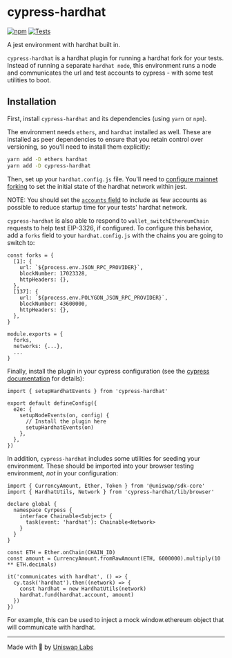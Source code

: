 # cypress-hardhat

[![npm](https://img.shields.io/npm/v/cypress-hardhat)](https://www.npmjs.com/package/cypress-hardhat)
[![Tests](https://github.com/Uniswap/cypress-hardhat/actions/workflows/test.yaml/badge.svg)](https://github.com/Uniswap/cypress-hardhat/actions/workflows/test.yaml)

A jest environment with hardhat built in.

`cypress-hardhat` is a hardhat plugin for running a hardhat fork for your tests. Instead of running a separate `hardhat node`, this environment runs a node and communicates the url and test accounts to cypress - with some test utilities to boot.

## Installation

First, install `cypress-hardhat` and its dependencies (using `yarn` or `npm`).

The environment needs `ethers`, and `hardhat` installed as well. These are installed as peer dependencies to ensure that you retain control over versioning, so you'll need to install them explicitly:

```sh
yarn add -D ethers hardhat
yarn add -D cypress-hardhat
```

Then, set up your `hardhat.config.js` file.
You'll need to [configure mainnet forking](https://hardhat.org/hardhat-network/guides/mainnet-forking#forking-from-mainnet) to set the initial state of the hardhat network within jest.

NOTE: You should set the [`accounts` field](https://hardhat.org/hardhat-network/reference#accounts) to include as few accounts as possible to reduce startup time for your tests' hardhat network.

`cypress-hardhat` is also able to respond to `wallet_switchEthereumChain` requests to help test EIP-3326, if configured. To configure this behavior, add a `forks` field to your `hardhat.config.js` with the chains you are going to switch to:

```
const forks = {
  [1]: {
    url: `${process.env.JSON_RPC_PROVIDER}`,
    blockNumber: 17023328,
    httpHeaders: {},
  },
  [137]: {
    url: `${process.env.POLYGON_JSON_RPC_PROVIDER}`,
    blockNumber: 43600000,
    httpHeaders: {},
  },
}

module.exports = {
  forks,
  networks: {...},
  ...
}
```

Finally, install the plugin in your cypress configuration (see the [cypress documentation](https://docs.cypress.io/guides/tooling/plugins-guide#Using-a-plugin) for details):

```
import { setupHardhatEvents } from 'cypress-hardhat'

export default defineConfig({
  e2e: {
    setupNodeEvents(on, config) {
      // Install the plugin here
      setupHardhatEvents(on)
    },
  },
})
```

In addition, `cypress-hardhat` includes some utilities for seeding your environment. These should be imported into your browser testing environment, *not* in your configuration:

```
import { CurrencyAmount, Ether, Token } from '@uniswap/sdk-core'
import { HardhatUtils, Network } from 'cypress-hardhat/lib/browser'

declare global {
  namespace Cyrpess {
    interface Chainable<Subject> {
      task(event: 'hardhat'): Chainable<Network>
    }
  }
}

const ETH = Ether.onChain(CHAIN_ID)
const amount = CurrencyAmount.fromRawAmount(ETH, 6000000).multiply(10 ** ETH.decimals)

it('communicates with hardhat', () => {
  cy.task('hardhat').then((network) => {
    const hardhat = new HardhatUtils(network)
    hardhat.fund(hardhat.account, amount)
  })
})
```

For example, this can be used to inject a mock window.ethereum object that will communicate with hardhat.

---

Made with 🦄 by [Uniswap Labs](https://uniswap.org)

